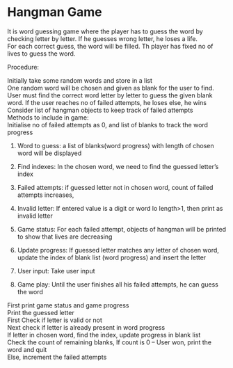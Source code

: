 # Hangman Game  

It is word guessing game where the player has to guess the word by checking letter by letter. If he guesses wrong letter, he loses a life.  
For each correct guess, the word will be filled. Th player has fixed no of lives to guess the word.  

Procedure:  

Initially take some random words and store in a list  
One random word will be chosen and given as blank for the user to find.  
User must find the correct word letter by letter to guess the given blank word. If the user reaches no of failed attempts, he loses else, he wins  
Consider list of hangman objects to keep track of failed attempts  
Methods to include in game:  
Initialise no of failed attempts as 0, and list of blanks to track the word progress    
1.	Word to guess: a list of blanks(word progress) with length of chosen word will be displayed   

2.	Find indexes: In the chosen word, we need to find the guessed letter’s index   

3.	Failed attempts: if guessed letter not in chosen word, count of failed attempts increases,  


4.	Invalid letter: If entered value is a digit or word lo length>1, then print as invalid letter  

5.	Game status: For each failed attempt, objects of hangman will be printed to show that lives are decreasing  

6.	Update progress: If guessed letter matches any letter of chosen word, update the index of blank list (word progress) and insert the letter  

7.	User input: Take user input  

8.	Game play: Until the user finishes all his failed attempts, he can guess the word  

First print game status and game progress  
Print the guessed letter   
First Check if letter is valid or not   
Next check if letter is already present in  word progress  
If letter in chosen word, find the index, update progress in blank list  
Check the count of remaining blanks, If count is 0 – User won, print the word and quit  
	Else, increment the failed attempts  
